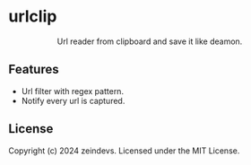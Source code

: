 # urlclip

<p align="center">Url reader from clipboard and save it like deamon.</p>

## Features

- Url filter with regex pattern.
- Notify every url is captured.

## License

Copyright (c) 2024 zeindevs. Licensed under the MIT License.
